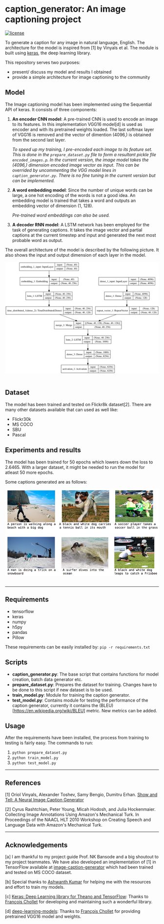 # caption_generator: An image captioning project
[![license](https://img.shields.io/github/license/mashape/apistatus.svg?maxAge=2592000)](https://github.com/anuragmishracse/caption_generator/blob/master/LICENSE)

To generate a caption for any image in natural language, English. The architecture for the model is inspired from [1] by Vinyals et al. The module is built using [keras](https://keras.io/), the deep learning library. 

This repository serves two purposes:
- present/ discuss my model and results I obtained
- provide a simple architecture for image captioning to the community

## Model 

The Image captioning model has been implemented using the Sequential API of keras. It consists of three components:
1. __An encoder CNN model__: A pre-trained CNN is used to encode an image to its features. In this implementation VGG16 model[d] is used as encoder and with its pretrained weights loaded. The last softmax layer of VGG16 is removed and the vector of dimention (4096,) is obtained from the second last layer. 

	_To speed up my training, I pre-encoded each image to its feature set. This is done in the `prepare_dataset.py` file to form a resultant pickle file `encoded_images.p`. In the current version, the image model takes the (4096,) dimension encoded image vector as input. This can be overrided by uncommenting the VGG model lines in `caption_generator.py`. There is no fine tuning in the current version but can be implemented._

2. __A word embedding model__: Since the number of unique words can be large, a one hot encoding of the words is not a good idea. An embedding model is trained that takes a word and outputs an embedding vector of dimension (1, 128).

	_Pre-trained word embeddings can also be used._

3. __A decoder RNN model__: A LSTM network has been employed for the task of generating captions. It takes the image vector and partial captions at the current timestep and input and generated the next most probable word as output. 

The overall architecture of the model is described by the following picture. It also shows the input and output dimension of each layer in the model. 

<div align="center">
  <img src="vis/model.png"><br><br>
</div>

## Dataset
The model has been trained and tested on Flickr8k dataset[2]. There are many other datasets available that can used as well like:	
- Flickr30k
- MS COCO
- SBU
- Pascal

## Experiments and results
The model has been trained for 50 epochs which lowers down the loss to 2.6465. With a larger dataset, it might be needed to run the model for atleast 50 more epochs. 

Some captions generated are as follows:
<div align="center">
  <img src="vis/result.png"><br><br>
</div>


----------------------------------

## Requirements 
- tensorflow
- keras
- numpy
- h5py
- pandas
- Pillow

These requirements can be easily installed by:
	`pip -r requirements.txt`


## Scripts 

- __caption_generator.py__: The base script that contains functions for model creation, batch data generator etc.
- __prepare_dataset.py__: Prepares the dataset for training. Changes have to be done to this script if new dataset is to be used. 
- __train_model.py__: Module for training the caption generator.
- __test_model.py__: Contains module for testing the performance of the caption generator, currently it contains the (BLEU)[https://en.wikipedia.org/wiki/BLEU] metric. New metrics can be added. 

## Usage

After the requirements have been installed, the process from training to testing is fairly easy. The commands to run:
1. `python prepare_dataset.py`
2. `python train_model.py`
3. `python test_model.py`

----------------------------------

## References 
[1] Oriol Vinyals, Alexander Toshev, Samy Bengio, Dumitru Erhan. [Show and Tell: A Neural Image Caption Generator](https://arxiv.org/pdf/1411.4555.pdf)

[2]	Cyrus Rashtchian, Peter Young, Micah Hodosh, and Julia Hockenmaier. Collecting Image Annotations Using Amazon's Mechanical Turk. In Proceedings of the NAACL HLT 2010 Workshop on Creating Speech and Language Data with Amazon's Mechanical Turk.

----------------------------------

## Acknowledgements

[a] I am thankful to my project guide Prof. NK Bansode and a big shoutout to my project teammates. We have also developed an implementation of [1] in TensorFlow available at [image-caption-generator](https://github.com/neural-nuts/image-caption-generator) which had been trained and tested on MS COCO dataset.

[b] Special thanks to [Ashwanth Kumar](https://github.com/ashwanthkumar) for helping me with the resources and effort to train my models. 

[c] [Keras: Deep Learning library for Theano and TensorFlow](https://keras.io/): Thanks to [François Chollet](https://github.com/fchollet) for developing and maintaining such a wonderful library.

[d] [deep-learning-models](https://github.com/fchollet/deep-learning-models): Thanks to [François Chollet](https://github.com/fchollet) for providing pretrained VGG16 model and weights. 

